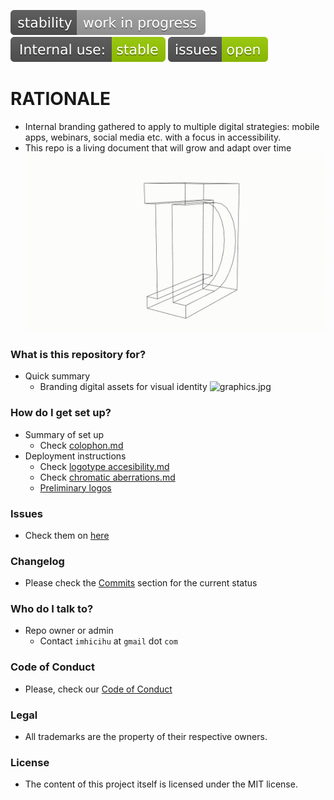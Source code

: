 ![stability-workinprogress](images/stability-work_in_progress-lightgrey.svg)
![internaluse-green](images/68747470733a2f2f696d672e736869656c64732e696f2f62616467652f496e7465726e616c2532307573652533412d737461626c652d677265656e2e737667.svg)
![issues-open](images/issues-open-green.svg)

# RATIONALE #

* Internal branding gathered to apply to multiple digital strategies: mobile apps, webinars, social media etc. with a focus in accessibility.
* This repo is a living document that will grow and adapt over time
![graphics.jpg](images/333.gif)

### What is this repository for? ###

* Quick summary
    - Branding digital assets for visual identity
      ![graphics.jpg](images/ezgif-com-gif-maker.gif)

### How do I get set up? ###

* Summary of set up
    - Check [colophon.md](colophon.md)
* Deployment instructions
    - Check [logotype accesibility.md](logotype_accesibility.md)
    - Check [chromatic aberrations.md](cromatic_aberrations.md)
    - [Preliminary logos](Preliminary_logos.md)

### Issues ###
* Check them on [here](https://bitbucket.org/imhicihu/branding/issues)

### Changelog ###
* Please check the [Commits](https://github.com/imhicihu/Branding/commits/master) section for the current status

### Who do I talk to? ###
* Repo owner or admin
    - Contact `imhicihu` at `gmail` dot `com`

### Code of Conduct
* Please, check our [Code of Conduct](code_of_conduct.md)

### Legal ###
* All trademarks are the property of their respective owners.

### License ###
* The content of this project itself is licensed under the MIT license.